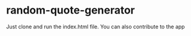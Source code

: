 # random-quote-generator
Just clone and run the index.html file. You can also contribute to the app
